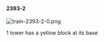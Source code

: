 #### 2393-2
![train-2393-2-0.png](https://github.com/lil-lab/nlvr/raw/master/nlvr/train/images/13/train-2393-2-0.png "train-2393-2-0.png")

1 tower has a yellow block at its base